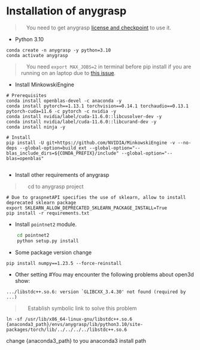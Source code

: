 # Installation of anygrasp

> &emsp;You need to get anygrasp [license and checkpoint](./Perception/Grasp_Pose_Estimation/AnyGrasp/README.md) to use it.


- Python 3.10

```
conda create -n anygrasp -y python=3.10
conda activate anygrasp
```

> &emsp;You need `export MAX_JOBS=2` in terminal before pip install if you are running on an laptop due to [this issue](https://github.com/NVIDIA/MinkowskiEngine/issues/228).

- Install MinkowskiEngine
  
```
# Prerequisites
conda install openblas-devel -c anaconda -y
conda install pytorch==1.13.1 torchvision==0.14.1 torchaudio==0.13.1 pytorch-cuda=11.6 -c pytorch -c nvidia -y
conda install nvidia/label/cuda-11.6.0::libcusolver-dev -y
conda install nvidia/label/cuda-11.6.0::libcurand-dev -y 
conda install ninja -y

# Install
pip install -U git+https://github.com/NVIDIA/MinkowskiEngine -v --no-deps --global-option=build_ext --global-option="--blas_include_dirs=${CONDA_PREFIX}/include" --global-option="--blas=openblas"


```

- Install other requirements of anygrasp

> &emsp; cd to anygrasp project

```
# Due to graspnetAPI specifies the use of sklearn, allow to install deprecated sklearn package
export SKLEARN_ALLOW_DEPRECATED_SKLEARN_PACKAGE_INSTALL=True
pip install -r requirements.txt
```

- Install ``pointnet2`` module.
```bash
    cd pointnet2
    python setup.py install
```

- Some package version change
```
pip install numpy==1.23.5 --force-reinstall
```

- Other setting
#You may encounter the following problems about open3d show:

```
.../libstdc++.so.6: version `GLIBCXX_3.4.30' not found (required by ...)
```

> &emsp; Establish symbolic link to solve this problem

```
ln -sf /usr/lib/x86_64-linux-gnu/libstdc++.so.6 {anaconda3_path}/envs/anygrasp/lib/python3.10/site-packages/torch/lib/../../../../libstdc++.so.6
```

change {anaconda3_path} to you anaconda3 install path